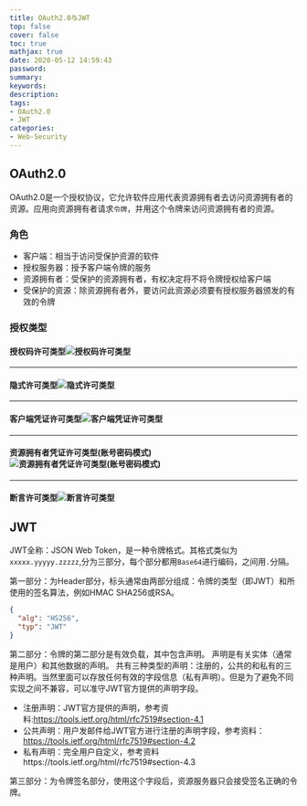 ```yaml
---
title: OAuth2.0与JWT
top: false
cover: false
toc: true
mathjax: true
date: 2020-05-12 14:59:43
password:
summary:
keywords:
description:
tags:
- OAuth2.0
- JWT
categories:
- Web-Security
---
```








## OAuth2.0

OAuth2.0是一个授权协议，它允许软件应用代表资源拥有者去访问资源拥有者的资源。应用向资源拥有者请求`令牌`，并用这个令牌来访问资源拥有者的资源。

### 角色

- 客户端：相当于访问受保护资源的软件
- 授权服务器：授予客户端令牌的服务
- 资源拥有者：受保护的资源拥有者，有权决定将不将令牌授权给客户端
- 受保护的资源：除资源拥有者外，要访问此资源必须要有授权服务器颁发的有效的令牌

### 授权类型



#### 授权码许可类型![授权码许可类型](http://cdn.mjava.top/blog/20200512090246.jpg)

---

#### 隐式许可类型![隐式许可类型](http://cdn.mjava.top/blog/20200512135621.jpg)

---

#### 客户端凭证许可类型![客户端凭证许可类型](http://cdn.mjava.top/blog/20200512135605.jpg)

---

#### 资源拥有者凭证许可类型(账号密码模式)![资源拥有者凭证许可类型(账号密码模式)](http://cdn.mjava.top/blog/20200512135635.jpg)

---

#### 断言许可类型![断言许可类型](http://cdn.mjava.top/blog/20200512135531.jpg)



## JWT

JWT全称：JSON Web Token，是一种令牌格式。其格式类似为`xxxxx.yyyyy.zzzzz`,分为三部分，每个部分都用`Base64`进行编码，之间用`.`分隔。

第一部分：为Header部分，标头通常由两部分组成：令牌的类型（即JWT）和所使用的签名算法，例如HMAC SHA256或RSA。

```json
{
  "alg": "HS256",
  "typ": "JWT"
}
```



第二部分：令牌的第二部分是有效负载，其中包含声明。 声明是有关实体（通常是用户）和其他数据的声明。 共有三种类型的声明：注册的，公共的和私有的三种声明。当然里面可以存放任何有效的字段信息（私有声明）。但是为了避免不同实现之间不兼容，可以准守JWT官方提供的声明字段。

- 注册声明：JWT官方提供的声明，参考资料:https://tools.ietf.org/html/rfc7519#section-4.1
- 公共声明：用户发邮件给JWT官方进行注册的声明字段，参考资料：https://tools.ietf.org/html/rfc7519#section-4.2
- 私有声明：完全用户自定义，参考资料https://tools.ietf.org/html/rfc7519#section-4.3

第三部分：为令牌签名部分，使用这个字段后，资源服务器只会接受签名正确的令牌。
